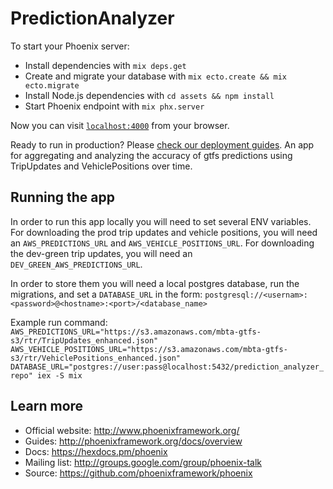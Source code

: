 # PredictionAnalyzer

To start your Phoenix server:

  * Install dependencies with `mix deps.get`
  * Create and migrate your database with `mix ecto.create && mix ecto.migrate`
  * Install Node.js dependencies with `cd assets && npm install`
  * Start Phoenix endpoint with `mix phx.server`

Now you can visit [`localhost:4000`](http://localhost:4000) from your browser.

Ready to run in production? Please [check our deployment guides](http://www.phoenixframework.org/docs/deployment).
An app for aggregating and analyzing the accuracy of gtfs predictions using TripUpdates and VehiclePositions over time.

## Running the app

In order to run this app locally you will need to set several ENV variables.
For downloading the prod trip updates and vehicle positions, you will need an `AWS_PREDICTIONS_URL` and `AWS_VEHICLE_POSITIONS_URL`.
For downloading the dev-green trip updates, you will need an `DEV_GREEN_AWS_PREDICTIONS_URL`.

In order to store them you will need a local postgres database, run the migrations, and set a `DATABASE_URL` in the form:
`postgresql://<usernam>:<password>@<hostname>:<port>/<database_name>`

Example run command:
`AWS_PREDICTIONS_URL="https://s3.amazonaws.com/mbta-gtfs-s3/rtr/TripUpdates_enhanced.json" AWS_VEHICLE_POSITIONS_URL="https://s3.amazonaws.com/mbta-gtfs-s3/rtr/VehiclePositions_enhanced.json" DATABASE_URL="postgres://user:pass@localhost:5432/prediction_analyzer_repo" iex -S mix`

## Learn more

  * Official website: http://www.phoenixframework.org/
  * Guides: http://phoenixframework.org/docs/overview
  * Docs: https://hexdocs.pm/phoenix
  * Mailing list: http://groups.google.com/group/phoenix-talk
  * Source: https://github.com/phoenixframework/phoenix
